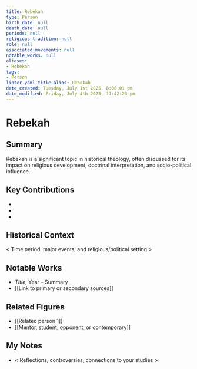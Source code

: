 ```yaml
---
title: Rebekah
type: Person
birth_date: null
death_date: null
periods: null
religious-tradition: null
role: null
associated_movements: null
notable_works: null
aliases:
- Rebekah
tags:
- Person
linter-yaml-title-alias: Rebekah
date_created: Tuesday, July 1st 2025, 8:08:01 pm
date_modified: Friday, July 4th 2025, 11:42:23 pm
---
```


# Rebekah

## Summary
Rebekah is a significant topic in historical theology, often discussed for its impact on religious development, doctrinal interpretation, and socio-political influence.

## Key Contributions
- 
- 
- 

## Historical Context
< Time period, major events, and religious/political setting >

## Notable Works
- *Title*, Year – Summary
- [[Link to primary or secondary sources]]


## Related Figures
- [[Related person 1]]
- [[Mentor, student, opponent, or contemporary]]

## My Notes
- < Reflections, controversies, connections to your studies >
